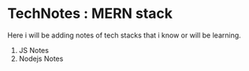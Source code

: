 # TechNotes : MERN stack
Here i will be adding notes of tech stacks that i know or will be learning.


1. JS Notes
2. Nodejs Notes
